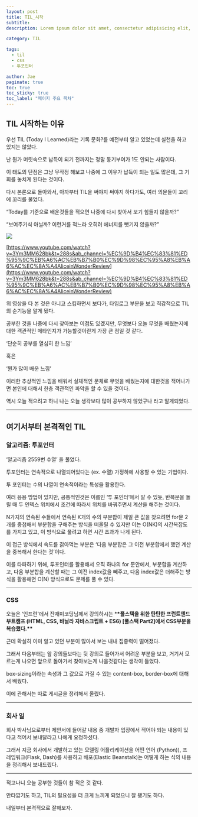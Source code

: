 ```yaml
---
layout: post
title: TIL_시작
subtitle:
description: Lorem ipsum dolor sit amet, consectetur adipisicing elit, sed do eiusmod tempor incididunt ut labore et dolore magna aliqua.

category: TIL

tags:
  - til
  - css
  - 투포인터

author: Jae
paginate: true
toc: true
toc_sticky: true
toc_label: "페이지 주요 목차"
---
```


## TIL 시작하는 이유

우선 TIL (Today I Learned)라는 기록 문화?를 예전부터 알고 있었는데 실천을 하고 있지는 않았다.

난 뭔가 머릿속으로 납득이 되기 전까지는 정말 동기부여가 1도 안되는 사람이다.

이 태도의 단점은 그냥 무작정 해보고 나중에 그 이유가 납득이 되는 일도 많은데, 그 기회를 놓치게 된다는 것이다.

다시 본론으로 돌아와서, 아까부터 TIL을 써야지 써야지 하다가도, 여러 의문들이 꼬리에 꼬리를 물었다.

“Today를 기준으로 배운것들을 적으면 나중에 다시 찾아서 보기 힘들지 않을까?”

“보여주기식 아닐까? 이런거를 적느라 오히려 에너지를 뺏기지 않을까?”

![](https://images.velog.io/images/a87380/post/4452d3b7-4f33-4ad9-b91a-e74b72506d9c/image.png)

[https://www.youtube.com/watch?v=3Ym3MM628bk&t=288s&ab_channel=%EC%9D%B4%EC%83%81%ED%95%9C%EB%A6%AC%EB%B7%B0%EC%9D%98%EC%95%A8%EB%A6%AC%EC%8A%A4AliceinWonderReview](https://www.youtube.com/watch?v=3Ym3MM628bk&t=288s&ab_channel=%EC%9D%B4%EC%83%81%ED%95%9C%EB%A6%AC%EB%B7%B0%EC%9D%98%EC%95%A8%EB%A6%AC%EC%8A%A4AliceinWonderReview)

위 영상을 다 본 것은 아니고 스킵하면서 보다가, 타임로그 부분을 보고 직감적으로 TIL의 순기능을 알게 됐다.

공부한 것을 나중에 다시 찾아보는 이점도 있겠지만, 무엇보다 오늘 무엇을 배웠는지에 대한 객관적인 메타인지가 가능할것이란게 가장 큰 점일 것 같다.

‘단순히 공부를 열심히 한 느낌’

혹은

‘뭔가 많이 배운 느낌’

이러한 추상적인 느낌을 배워서 실체적인 문체로 무엇을 배웠는지에 대한것을 적어나가면 본인에 대해서 한층 객관적인 파악을 할 수 있을 것이다.

역시 오늘 적으려고 하니 나는 오늘 생각보다 많이 공부하지 않았구나 라고 알게되었다.

---

## 여기서부터 본격적인 TIL

### 알고리즘: 투포인터

‘알고리즘 2559번 수열’ 을 풀었다.

투포인터는 연속적으로 나열되어있다는 (ex. 수열) 가정하에 사용할 수 있는 기법이다.

투 포인터는 수의 나열이 연속적이라는 특성을 활용한다.

여러 응용 방법이 있지만, 공통적인것은 이름인 ‘투 포인터’에서 알 수 있듯, 반복문을 돌릴 때 두 인덱스 위치에서 조건에 따라서 위치를 바꿔주면서 계산을 해주는 것이다.

N가지의 연속된 수들에서 연속된 K개의 수의 부분합이 제일 큰 값을 찾으려면 for문 2개를 중첩해서 부분합을 구해주는 방식을 떠올릴 수 있지만 이는 O(NK)의 시간복잡도를 가지고 있고, 이 방식으로 풀려고 하면 시간 초과가 나게 된다.

이 접근 방식에서 속도를 갉아먹는 부분은 ‘다음 부분합은 그 이전 부분합에서 했던 계산을 중복해서 한다는 것’이다.

이를 타파하기 위해, 투포인터를 활용해서 오직 하나의 for 문안에서, 부분합을 계산하고, 다음 부분합을 계산할 때는 그 이전 index값을 빼주고, 다음 index값은 더해주는 방식을 활용해면 O(N) 방식으로도 문제를 풀 수 있다.

---

### CSS

오늘은 ‘인프런'에서 잔재미코딩님께서 강의하시는 \***\*풀스택을 위한 탄탄한 프런트엔드 부트캠프 (HTML, CSS, 바닐라 자바스크립트 + ES6) [풀스택 Part2]에서 CSS부분을 복습했다.\*\***

근데 확실히 이미 알고 있던 부분이 많아서 보는 내내 집중력이 떨어졌다.

그래서 다음부터는 앞 강의들보다는 뒷 강의로 들어가서 어려운 부분을 보고, 거기서 모르는게 나오면 앞으로 돌아가서 찾아보는게 나을것같다는 생각이 들었다.

box-sizing이라는 속성과 그 값으로 가질 수 있는 content-box, border-box에 대해서 배웠다.

이에 관해서는 따로 게시글을 정리해서 올렸다.

---

### **회사 일**

회사 박사님으로부터 제안서에 들어갈 내용 중 개발자 입장에서 적어야 되는 내용이 있다고 적어서 보내달라고 나에게 요청하셨다.

그래서 지금 회사에서 개발하고 있는 모델링 어플리케이션을 어떤 언어 (Python)), 프레임워크(Flask, Dash)를 사용하고 배포(Elastic Beanstalk)는 어떻게 하는 식의 내용을 정리해서 보내드렸다.

---

적고나니 오늘 공부한 것들이 참 적은 것 같다.

안타깝기도 하고, TIL의 필요성을 더 크게 느끼게 되었으니 잘 됐기도 하다.

내일부터 본격적으로 잘해보자.

